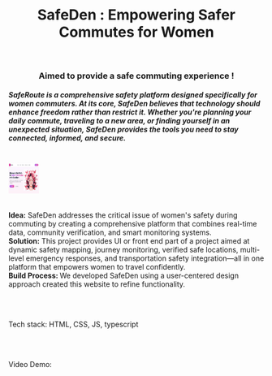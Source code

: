 <center>
  <h1>SafeDen : Empowering Safer Commutes for Women</h1>
  <br>
  <h3>Aimed to provide a safe commuting experience !</h3>
</center>

<h5>
SafeRoute is a comprehensive safety platform designed specifically for women commuters. 
At its core, SafeDen believes that technology should enhance freedom rather than restrict it.
Whether you're planning your daily commute, traveling to a new area, or finding yourself in an unexpected situation, SafeDen provides the tools you need to stay connected, informed, and secure.
</h5>
<br>
<img src='display/display.JPG' height='60px' width='60px'>
<br>
<br>
<p>
<b>Idea:</b> SafeDen addresses the critical issue of women's safety during commuting by creating a comprehensive platform that combines real-time data, community verification, and smart monitoring systems.
<br>
<b>Solution:</b> This project provides UI or front end part of a project aimed at dynamic safety mapping, journey monitoring, verified safe locations, multi-level emergency responses, and transportation safety integration—all in one platform that empowers women to travel confidently.
<br>
<b>Build Process: </b>We developed SafeDen using a user-centered design approach created this website to refine functionality.
</p>
<br>
<br>
<p>Tech stack: HTML, CSS, JS, typescript</p>
<br>
<br>
<p>Video Demo: </p>
